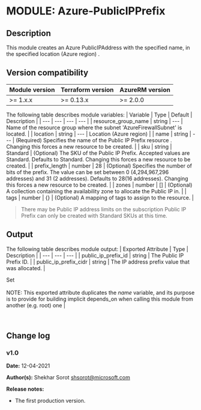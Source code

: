 # MODULE: Azure-PublicIPPrefix

## Description

This module creates an Azure PublicIPAddress with the specified name, in the specified location (Azure region) .

## Version compatibility

| Module version | Terraform version | AzureRM version |
| -------------- | ----------------- | --------------- |
| >= 1.x.x       | >= 0.13.x         | >= 2.0.0        |


<!-- ## Variables -->

The following table describes module variables:
| Variable | Type | Default | Description |
| --- | --- | --- | ---                               |
| resource_group_name | string | --- | Name of the resource group where the subnet 'AzureFirewallSubnet' is located. |
| location | string | --- | Location (Azure region) |
| name | string | --- | (Required) Specifies the name of the Public IP Prefix resource . Changing this forces a new resource to be created. |
| sku | string | Standard | (Optional) The SKU of the Public IP Prefix. Accepted values are Standard. Defaults to Standard. Changing this forces a new resource to be created. | 
| prefix_length | number | 28 | (Optional) Specifies the number of bits of the prefix. The value can be set between 0 (4,294,967,296 addresses) and 31 (2 addresses). Defaults to 28(16 addresses). Changing this forces a new resource to be created. |
| zones | number | [] | (Optional) A collection containing the availability zone to allocate the Public IP in. |
| tags | number | {} | (Optional) A mapping of tags to assign to the resource. |


> There may be Public IP address limits on the subscription
> Public IP Prefix can only be created with Standard SKUs at this time.


## Output

The following table describes module output:
| Exported Attribute | Type | Description |
| --- | --- | --- |
| public_ip_prefix_id | string | The Public IP Prefix ID. |
| public_ip_prefix_cidr | string | The IP address prefix value that was allocated. |


 Set<br><br>NOTE: This exported attribute duplicates the *name* variable, and its purpose is to provide for building implicit depends_on when calling this module from another (e.g. root) one |

<br>

## Change log

### v1.0

**Date:** 12-04-2021

**Author(s):** Shekhar Sorot <shsorot@microsoft.com>

**Release notes:**
- The first production version.

